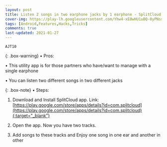 ```yaml
---
layout: post
title: Listen 2 songs in two earphone jacks by 1 earphone - SplitCloud
cover-img: https://play-lh.googleusercontent.com/Yhw4-xE0wHU1uBQ-0yPNsseklmZE_b_nYjIxBa-VyMefSL4XnfktaG11kIPU-eXIhq4=w2400
tags: [Android,Features,Hacks,Tricks]
comments: true
last-updated: 2021-01-27
---
```


``AJT10``

{: .box-warning}
• Pros:

• This utility app is for those partners who have/want to manage with a single earphone

• You can listen two different songs in two different jacks

{: .box-note}
• Steps:


1. Download and Install SplitCloud app.
   Link:  [https://play.google.com/store/apps/details?id=com.splitcloud](https://play.google.com/store/apps/details?id=com.splitcloud){:target="_blank"}

2. Open the app. Now you have two tracks.

3. Add songs to these tracks and Enjoy one song in one ear and another in other
